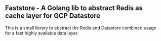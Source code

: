## Faststore - A Golang lib to abstract Redis as cache layer for GCP Datastore

This is a small library to abstract the Redis and Datastore combined usage for a fast highly available data layer.
